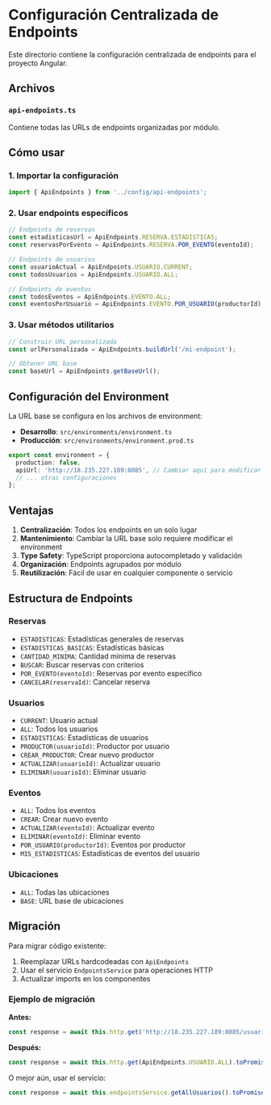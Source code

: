 # Configuración Centralizada de Endpoints

Este directorio contiene la configuración centralizada de endpoints para el proyecto Angular.

## Archivos

### `api-endpoints.ts`
Contiene todas las URLs de endpoints organizadas por módulo.

## Cómo usar

### 1. Importar la configuración
```typescript
import { ApiEndpoints } from '../config/api-endpoints';
```

### 2. Usar endpoints específicos
```typescript
// Endpoints de reservas
const estadisticasUrl = ApiEndpoints.RESERVA.ESTADISTICAS;
const reservasPorEvento = ApiEndpoints.RESERVA.POR_EVENTO(eventoId);

// Endpoints de usuarios
const usuarioActual = ApiEndpoints.USUARIO.CURRENT;
const todosUsuarios = ApiEndpoints.USUARIO.ALL;

// Endpoints de eventos
const todosEventos = ApiEndpoints.EVENTO.ALL;
const eventosPorUsuario = ApiEndpoints.EVENTO.POR_USUARIO(productorId);
```

### 3. Usar métodos utilitarios
```typescript
// Construir URL personalizada
const urlPersonalizada = ApiEndpoints.buildUrl('/mi-endpoint');

// Obtener URL base
const baseUrl = ApiEndpoints.getBaseUrl();
```

## Configuración del Environment

La URL base se configura en los archivos de environment:

- **Desarrollo**: `src/environments/environment.ts`
- **Producción**: `src/environments/environment.prod.ts`

```typescript
export const environment = {
  production: false,
  apiUrl: 'http://18.235.227.189:8085', // Cambiar aquí para modificar la URL base
  // ... otras configuraciones
};
```

## Ventajas

1. **Centralización**: Todos los endpoints en un solo lugar
2. **Mantenimiento**: Cambiar la URL base solo requiere modificar el environment
3. **Type Safety**: TypeScript proporciona autocompletado y validación
4. **Organización**: Endpoints agrupados por módulo
5. **Reutilización**: Fácil de usar en cualquier componente o servicio

## Estructura de Endpoints

### Reservas
- `ESTADISTICAS`: Estadísticas generales de reservas
- `ESTADISTICAS_BASICAS`: Estadísticas básicas
- `CANTIDAD_MINIMA`: Cantidad mínima de reservas
- `BUSCAR`: Buscar reservas con criterios
- `POR_EVENTO(eventoId)`: Reservas por evento específico
- `CANCELAR(reservaId)`: Cancelar reserva

### Usuarios
- `CURRENT`: Usuario actual
- `ALL`: Todos los usuarios
- `ESTADISTICAS`: Estadísticas de usuarios
- `PRODUCTOR(usuarioId)`: Productor por usuario
- `CREAR_PRODUCTOR`: Crear nuevo productor
- `ACTUALIZAR(usuarioId)`: Actualizar usuario
- `ELIMINAR(usuarioId)`: Eliminar usuario

### Eventos
- `ALL`: Todos los eventos
- `CREAR`: Crear nuevo evento
- `ACTUALIZAR(eventoId)`: Actualizar evento
- `ELIMINAR(eventoId)`: Eliminar evento
- `POR_USUARIO(productorId)`: Eventos por productor
- `MIS_ESTADISTICAS`: Estadísticas de eventos del usuario

### Ubicaciones
- `ALL`: Todas las ubicaciones
- `BASE`: URL base de ubicaciones

## Migración

Para migrar código existente:

1. Reemplazar URLs hardcodeadas con `ApiEndpoints`
2. Usar el servicio `EndpointsService` para operaciones HTTP
3. Actualizar imports en los componentes

### Ejemplo de migración

**Antes:**
```typescript
const response = await this.http.get('http://18.235.227.189:8085/usuario/all').toPromise();
```

**Después:**
```typescript
const response = await this.http.get(ApiEndpoints.USUARIO.ALL).toPromise();
```

O mejor aún, usar el servicio:
```typescript
const response = await this.endpointsService.getAllUsuarios().toPromise();
``` 